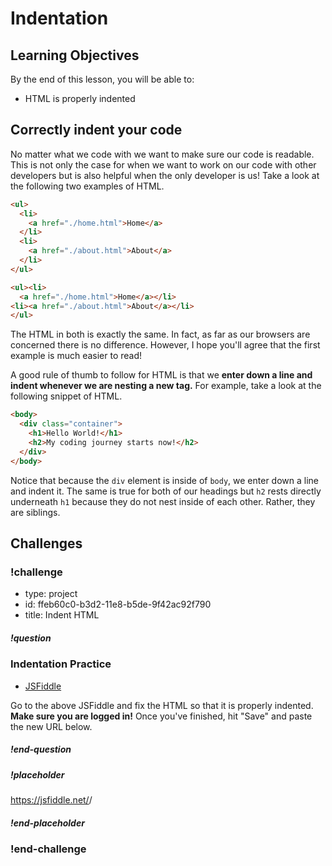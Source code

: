# Indentation

## Learning Objectives

By the end of this lesson, you will be able to:

* HTML is properly indented

## Correctly indent your code

No matter what we code with we want to make sure our code is readable. This is not only the case for when we want to work on our code with other developers but is also helpful when the only developer is us! Take a look at the following two examples of HTML.

```html
<ul>
  <li>
    <a href="./home.html">Home</a>
  </li>
  <li>
    <a href="./about.html">About</a>
  </li>
</ul>
```

```html
<ul><li>
  <a href="./home.html">Home</a></li>
<li><a href="./about.html">About</a></li>
</ul>
```

The HTML in both is exactly the same. In fact, as far as our browsers are concerned there is no difference. However, I hope you'll agree that the first example is much easier to read!

A good rule of thumb to follow for HTML is that we **enter down a line and indent whenever we are nesting a new tag.** For example, take a look at the following snippet of HTML.

```html
<body>
  <div class="container">
    <h1>Hello World!</h1>
    <h2>My coding journey starts now!</h2>
  </div>
</body>
```

Notice that because the `div` element is inside of `body`, we enter down a line and indent it. The same is true for both of our headings but `h2` rests directly underneath `h1` because they do not nest inside of each other. Rather, they are siblings.

## Challenges

<!-- Question -->

### !challenge

* type: project
* id: ffeb60c0-b3d2-11e8-b5de-9f42ac92f790
* title: Indent HTML

##### !question

### Indentation Practice

* [JSFiddle](https://jsfiddle.net/gh/get/library/pure/gSchool/g67_fiddles/tree/master/indent-html)

Go to the above JSFiddle and fix the HTML so that it is properly indented. **Make sure you are logged in!** Once you've finished, hit "Save" and paste the new URL below.

##### !end-question

##### !placeholder

https://jsfiddle.net/<username>/<fiddle-id>

##### !end-placeholder

### !end-challenge
